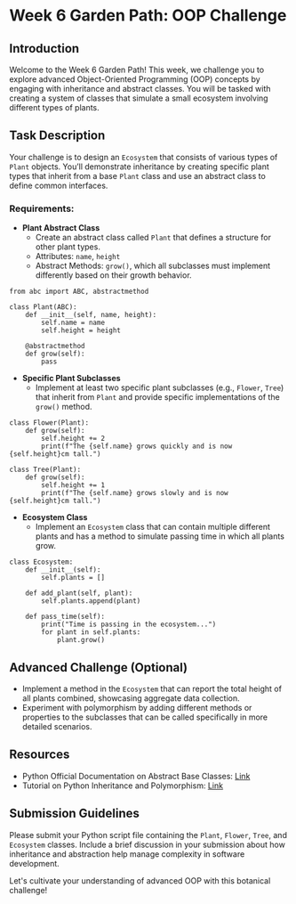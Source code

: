# Week 6 Garden Path: OOP Challenge

## Introduction

Welcome to the Week 6 Garden Path! This week, we challenge you to explore advanced Object-Oriented Programming (OOP) concepts by engaging with inheritance and abstract classes. You will be tasked with creating a system of classes that simulate a small ecosystem involving different types of plants.

## Task Description

Your challenge is to design an `Ecosystem` that consists of various types of `Plant` objects. You’ll demonstrate inheritance by creating specific plant types that inherit from a base `Plant` class and use an abstract class to define common interfaces.

### Requirements:

- **Plant Abstract Class**
  - Create an abstract class called `Plant` that defines a structure for other plant types.
  - Attributes: `name`, `height`
  - Abstract Methods: `grow()`, which all subclasses must implement differently based on their growth behavior.

```
from abc import ABC, abstractmethod

class Plant(ABC):
    def __init__(self, name, height):
        self.name = name
        self.height = height

    @abstractmethod
    def grow(self):
        pass
```

- **Specific Plant Subclasses**
  - Implement at least two specific plant subclasses (e.g., `Flower`, `Tree`) that inherit from `Plant` and provide specific implementations of the `grow()` method.

```
class Flower(Plant):
    def grow(self):
        self.height += 2
        print(f"The {self.name} grows quickly and is now {self.height}cm tall.")

class Tree(Plant):
    def grow(self):
        self.height += 1
        print(f"The {self.name} grows slowly and is now {self.height}cm tall.")
```

- **Ecosystem Class**
  - Implement an `Ecosystem` class that can contain multiple different plants and has a method to simulate passing time in which all plants grow.

```
class Ecosystem:
    def __init__(self):
        self.plants = []

    def add_plant(self, plant):
        self.plants.append(plant)

    def pass_time(self):
        print("Time is passing in the ecosystem...")
        for plant in self.plants:
            plant.grow()
```

## Advanced Challenge (Optional)

- Implement a method in the `Ecosystem` that can report the total height of all plants combined, showcasing aggregate data collection.
- Experiment with polymorphism by adding different methods or properties to the subclasses that can be called specifically in more detailed scenarios.

## Resources

- Python Official Documentation on Abstract Base Classes: [Link](https://docs.python.org/3/library/abc.html)
- Tutorial on Python Inheritance and Polymorphism: [Link](https://realpython.com/inheritance-composition-python/)

## Submission Guidelines

Please submit your Python script file containing the `Plant`, `Flower`, `Tree`, and `Ecosystem` classes. Include a brief discussion in your submission about how inheritance and abstraction help manage complexity in software development.

Let's cultivate your understanding of advanced OOP with this botanical challenge!